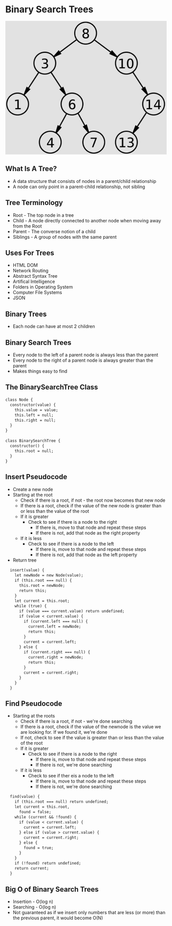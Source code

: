 # Binary Search Trees

![BinarySearchTree](/Images/binarySearchTree.png)

## What Is A Tree?

- A data structure that consists of nodes in a parent/child relationship
- A node can only point in a parent-child relationship, not sibling

## Tree Terminology

- Root - The top node in a tree
- Child - A node directly connected to another node when moving away from the Root
- Parent - The converse notion of a child
- Siblings - A group of nodes with the same parent

## Uses For Trees

- HTML DOM
- Network Routing
- Abstract Syntax Tree
- Artifical Intelligence
- Folders in Operating System
- Computer File Systems
- JSON

## Binary Trees

- Each node can have at most 2 children

## Binary Search Trees

- Every node to the left of a parent node is always less than the parent
- Every node to the right of a parent node is always greater than the parent
- Makes things easy to find

## The BinarySearchTree Class

```
class Node {
  constructor(value) {
    this.value = value;
    this.left = null;
    this.right = null;
  }
}

class BinarySearchTree {
  constructor() {
    this.root = null;
  }
}
```

## Insert Pseudocode

- Create a new node
- Starting at the root
  - Check if there is a root, if not - the root now becomes that new node
  - If there is a root, check if the value of the new node is greater than or less than the value of the root
  - If it is greater
    - Check to see if there is a node to the right
      - If there is, move to that node and repeat these steps
      - If there is not, add that node as the right property
  - If it is less
    - Check to see if there is a node to the left
      - If there is, move to that node and repeat these steps
      - If there is not, add that node as the left property
- Return tree

```
  insert(value) {
    let newNode = new Node(value);
    if (this.root === null) {
      this.root = newNode;
      return this;
    }
    let current = this.root;
    while (true) {
      if (value === current.value) return undefined;
      if (value < current.value) {
        if (current.left === null) {
          current.left = newNode;
          return this;
        }
        current = current.left;
      } else {
        if (current.right === null) {
          current.right = newNode;
          return this;
        }
        current = current.right;
      }
    }
  }
```

## Find Pseudocode

- Starting at the roots
  - Check if there is a root, if not - we're done searching
  - If there is a root, check if the value of the newnode is the value we are looking for. If we found it, we're done
  - If not, check to see if the value is greater than or less than the value of the root
  - If it is greater
    - Check to see if there is a node to the right
      - If there is, move to that node and repeat these steps
      - If there is not, we're done searching
  - If it is less
    - Check to see if ther eis a node to the left
      - If there is, move to that node and repeat these steps
      - If there is not, we're done searching

```
  find(value) {
    if (this.root === null) return undefined;
    let current = this.root,
      found = false;
    while (current && !found) {
      if (value < current.value) {
        current = current.left;
      } else if (value > current.value) {
        current = current.right;
      } else {
        found = true;
      }
    }
    if (!found) return undefined;
    return current;
  }
```

## Big O of Binary Search Trees

- Insertion - O(log n)
- Searching - O(log n)
- Not guaranteed as if we insert only numbers that are less (or more) than the previous parent, it would become O(N)
